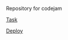 Repository for codejam

[Task](https://github.com/DrDiman/CSS-Mem-Slider)

[Deploy](https://liquidvacuum.github.io/cssMemSlider/cssMemSlider/)